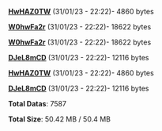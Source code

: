 [**HwHAZ0TW**](/data/HwHAZ0TW.txt) (31/01/23 - 22:22)- 4860 bytes

[**W0hwFa2r**](/data/W0hwFa2r.txt) (31/01/23 - 22:22)- 18622 bytes

[**W0hwFa2r**](/data/W0hwFa2r.txt) (31/01/23 - 22:22)- 18622 bytes

[**DJeL8mCD**](/data/DJeL8mCD.txt) (31/01/23 - 22:22)- 12116 bytes

[**HwHAZ0TW**](/data/HwHAZ0TW.txt) (31/01/23 - 22:22)- 4860 bytes

[**DJeL8mCD**](/data/DJeL8mCD.txt) (31/01/23 - 22:22)- 12116 bytes

**Total Datas**: 7587

**Total Size**: 50.42 MB / 50.4 MB